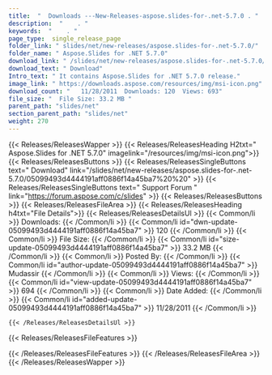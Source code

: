 ```yaml
---
title:  "  Downloads ---New-Releases-aspose.slides-for-.net-5.7.0 . " 
description:  "    . " 
keywords:  "    . " 
page_type:  single_release_page
folder_link: " slides/net/new-releases/aspose.slides-for-.net-5.7.0/"
folder_name: " Aspose.Slides for .NET 5.7.0"
download_link: " /slides/net/new-releases/aspose.slides-for-.net-5.7.0/05099493d4444191aff0886f14a45ba7"
download_text: " Download"
Intro_text: " It contains Aspose.Slides for .NET 5.7.0 release."
image_link: " https://downloads.aspose.com/resources/img/msi-icon.png"
download_count: "   11/28/2011  Downloads: 120  Views: 693"
file_size: "  File Size: 33.2 MB "
parent_path: "slides/net"
section_parent_path: "slides/net"
weight: 270 
---
```


{{< Releases/ReleasesWapper >}}
  {{< Releases/ReleasesHeading H2txt=" Aspose.Slides for .NET 5.7.0" imagelink="/resources/img/msi-icon.png">}}
  {{< Releases/ReleasesButtons >}}
    {{< Releases/ReleasesSingleButtons text=" Download" link="/slides/net/new-releases/aspose.slides-for-.net-5.7.0/05099493d4444191aff0886f14a45ba7%20%20" >}}
    {{< Releases/ReleasesSingleButtons text=" Support Forum " link="https://forum.aspose.com/c/slides" >}}
  {{< Releases/ReleasesButtons >}}
  {{< Releases/ReleasesFileArea >}}
    {{< Releases/ReleasesHeading h4txt="File Details">}}
    {{< Releases/ReleasesDetailsUl >}}
            {{< Common/li  >}} Downloads: {{< /Common/li >}} 
      {{< Common/li id="dwn-update-05099493d4444191aff0886f14a45ba7" >}} 120 {{< /Common/li >}} 
      {{< Common/li  >}} File Size: {{< /Common/li >}} 
      {{< Common/li id="size-update-05099493d4444191aff0886f14a45ba7" >}} 33.2 MB {{< /Common/li >}} 
      {{< Common/li  >}} Posted By: {{< /Common/li >}} 
      {{< Common/li id="author-update-05099493d4444191aff0886f14a45ba7" >}} Mudassir {{< /Common/li >}} 
      {{< Common/li  >}} Views: {{< /Common/li >}} 
      {{< Common/li id="view-update-05099493d4444191aff0886f14a45ba7" >}} 694 {{< /Common/li >}} 
      {{< Common/li  >}} Date Added: {{< /Common/li >}} 
      {{< Common/li id="added-update-05099493d4444191aff0886f14a45ba7" >}} 11/28/2011 {{< /Common/li >}} 

    {{< /Releases/ReleasesDetailsUl >}}

  {{< Releases/ReleasesFileFeatures >}}
      
  {{< /Releases/ReleasesFileFeatures >}}
 {{< /Releases/ReleasesFileArea >}}
{{< /Releases/ReleasesWapper >}}


